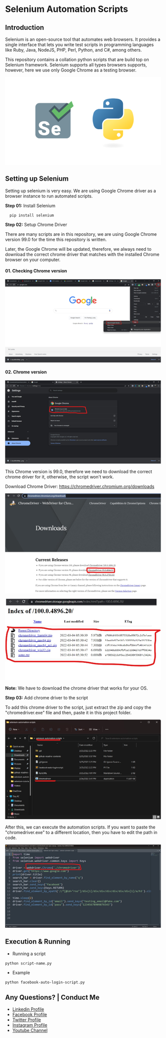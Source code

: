 # Selenium Automation Scripts

## Introduction

Selenium is an open-source tool that automates web browsers. It provides a single interface that lets you write test scripts in programming languages like Ruby, Java, NodeJS, PHP, Perl, Python, and C#, among others.

This repository contains a collation python scripts that are build top on Selenium framework. Selenium supports all types browsers supports, however, here we use only Google Chrome as a testing browser.


![Banner](github-readme-contents/banner.png)


## Setting up Selenium

Setting up selenium is very easy. We are using Google Chrome driver as a browser instance to run automated scripts.


**Step 01:** Install Selenium

```
  pip install selenium
```

**Step 02:** Setup Chrome Driver

There are many scripts are in this repository, we are using Google Chrome version 99.0 for the time this repository is written.  

Later, the Google Chrome will be updated, therefore, we always need to download the correct chrome driver that matches with the installed Chrome browser on your computer.

#### 01. Checking Chrome version

![Check](github-readme-contents/check.jpg)

#### 02. Chrome version

![Check](github-readme-contents/version.jpg)


This Chrome version is 99.0, therefore we need to download the correct chrome driver for it, otherwise, the script won't work.

Download Chrome Driver: https://chromedriver.chromium.org/downloads


![Check](github-readme-contents/download.jpg)


![Check](github-readme-contents/os.jpg)

**Note:** We have to download the chrome driver that works for your OS.


**Step 03:** Add chrome driver to the script

To add this chrome driver to the script, just extract the zip and copy the "chromedriver.exe" file and then, paste it in this project folder.

![Check](github-readme-contents/copy-paste.jpg)

After this, we can execute the automation scripts. If you want to paste the "chromedriver.exe" to a different location, then you have to edit the path in code.

![Check](github-readme-contents/code.jpg)

## Execution & Running

- Running a script

```
python script-name.py
```

- Example

```
python facebook-auto-login-script.py
```

Any Questions? | Conduct Me
---

* [Linkedin Profile](https://www.linkedin.com/in/gunarakulangunaretnam/)
* [Facebook Profile](https://www.facebook.com/gunarakulan)
* [Twitter Profile](https://twitter.com/gunarakulang)
* [Instagram Profile](https://www.instagram.com/gunarakulan_gunaretnam/)
* [Youtube Channel](https://www.youtube.com/channel/UCMWkED5sabgVZSCKjZuRJXA/videos)

